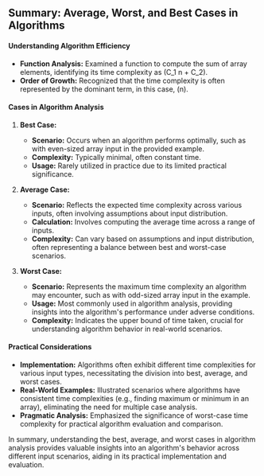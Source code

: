 ## Summary: Average, Worst, and Best Cases in Algorithms

#### Understanding Algorithm Efficiency
- **Function Analysis:** Examined a function to compute the sum of array elements, identifying its time complexity as \(C_1 n + C_2\).
- **Order of Growth:** Recognized that the time complexity is often represented by the dominant term, in this case, \(n\).
  
#### Cases in Algorithm Analysis
1. **Best Case:**
   - **Scenario:** Occurs when an algorithm performs optimally, such as with even-sized array input in the provided example.
   - **Complexity:** Typically minimal, often constant time.
   - **Usage:** Rarely utilized in practice due to its limited practical significance.

2. **Average Case:**
   - **Scenario:** Reflects the expected time complexity across various inputs, often involving assumptions about input distribution.
   - **Calculation:** Involves computing the average time across a range of inputs.
   - **Complexity:** Can vary based on assumptions and input distribution, often representing a balance between best and worst-case scenarios.

3. **Worst Case:**
   - **Scenario:** Represents the maximum time complexity an algorithm may encounter, such as with odd-sized array input in the example.
   - **Usage:** Most commonly used in algorithm analysis, providing insights into the algorithm's performance under adverse conditions.
   - **Complexity:** Indicates the upper bound of time taken, crucial for understanding algorithm behavior in real-world scenarios.

#### Practical Considerations
- **Implementation:** Algorithms often exhibit different time complexities for various input types, necessitating the division into best, average, and worst cases.
- **Real-World Examples:** Illustrated scenarios where algorithms have consistent time complexities (e.g., finding maximum or minimum in an array), eliminating the need for multiple case analysis.
- **Pragmatic Analysis:** Emphasized the significance of worst-case time complexity for practical algorithm evaluation and comparison.

In summary, understanding the best, average, and worst cases in algorithm analysis provides valuable insights into an algorithm's behavior across different input scenarios, aiding in its practical implementation and evaluation.